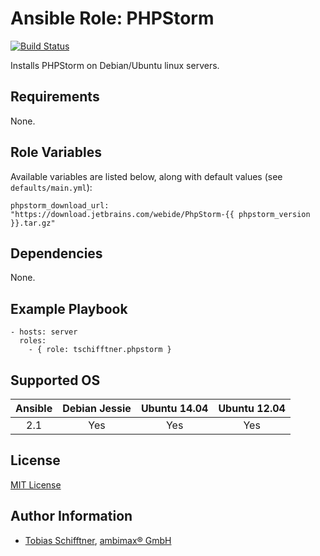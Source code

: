 # Ansible Role: PHPStorm

[![Build Status](https://travis-ci.org/tschifftner/ansible-role-phpstorm.svg)](https://travis-ci.org/tschifftner/ansible-role-phpstorm)

Installs PHPStorm on Debian/Ubuntu linux servers.

## Requirements

None.

## Role Variables

Available variables are listed below, along with default values (see `defaults/main.yml`):

    phpstorm_download_url: "https://download.jetbrains.com/webide/PhpStorm-{{ phpstorm_version }}.tar.gz"

## Dependencies

None.

## Example Playbook

    - hosts: server
      roles:
        - { role: tschifftner.phpstorm }

## Supported OS

Ansible          | Debian Jessie    | Ubuntu 14.04    | Ubuntu 12.04
:--------------: | :--------------: | :-------------: | :-------------: 
2.1              | Yes              | Yes             | Yes

## License

[MIT License](http://choosealicense.com/licenses/mit/)

## Author Information

 - [Tobias Schifftner](https://twitter.com/tschifftner), [ambimax® GmbH](https://www.ambimax.de)